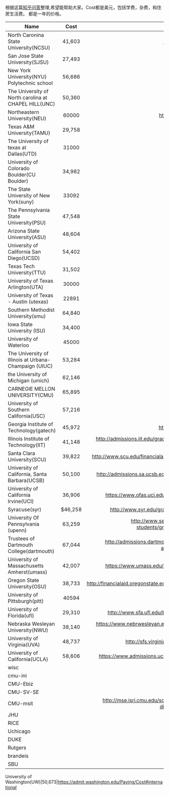 根据这篇[知乎问答]整理,希望能帮助大家。Cost都是美元，包括学费，杂费，和住房生活费。
都是一年的价格。

| Name        | Cost           | Link  |
| ------------- |:-------------:| -----:|  
North Caronina State University(NCSU)|41,603 |http://financialaid.ncsu.edu/
San Jose State University(SJSU)|27,493|http://www.sjsu.edu/
New York University(NYU) Polytechnic school|56,686|http://engineering.nyu.edu/
The University of North carolina at CHAPEL HILL(UNC)|50,360|http://www.unc.edu/
Northeastern University(NEU)|60000|http://www.northeastern.edu/
Texas A&M University(TAMU)|29,758|https://www.tamu.edu/
The University of texas at Dallas(UTD)|31000|http://www.utdallas.edu/
University of Colorado Boulder(CU Boulder)|34,982|http://bursar.colorado.edu/
The State University of New York(suny)|33092|https://www.suny.edu
The Pennsylvania State University(PSU)|47,548|http://admissions.psu.edu/
Arizona State University(ASU)|48,604|https://students.asu.edu
University of California San Diego(UCSD)|54,402|https://students.ucsd.edu/
Texas Tech University(TTU)|31,502|https://www.ttu.edu/
University of Texas Arlington(UTA)|30000|http://www.uta.edu/
University of Texas - Austin (utexas)|22891|http://www.utexas.edu/
Southern Methodist University(smu)|64,840|https://www.smu.edu
Iowa State University (ISU)|34,400|http://www.iastate.edu/
University of Waterloo|45000|https://uwaterloo.ca
The University of Illinois at Urbana-Champaign (UIUC)|53,284|http://illinois.edu/
the University of Michigan (umich)|62,146|https://www.umich.edu/
CARNEGIE MELLON UNIVERSITY(CMU)|65,895|http://www.cmu.edu/
University of Southern California(USC)|57,216|http://www.usc.edu/
Georgia Institute of Technology(gatech)|45,972|http://www.finaid.gatech.edu/
Illinois Institute of Technology(IIT)|41,148|http://admissions.iit.edu/graduate/finances/tuition-and-fees
Santa Clara University(SCU)|39,822|http://www.scu.edu/financialaid/Cost-of-Attendance.cfm
University of California, Santa Barbara(UCSB)|50,100|http://admissions.sa.ucsb.edu/cost/cost-of-attendance|http://www.graddiv.ucsb.edu/departments/view/13/
University of California Irvine(UCI)|36,906|https://www.ofas.uci.edu/content/costs.aspx?nav=5
Syracuse(syr)|$46,258|http://www.syr.edu/gradschool/em/pdfs/costs.pdf
University Of Pennsylvania (upenn)|63,259|http://www.seas.upenn.edu/prospective-students/graduate/admissions/pay.php
Trustees of Dartmouth College(dartmouth)|67,044|http://admissions.dartmouth.edu/financial-aid/cost-attendance/cost-attendance
University of Massachusetts Amherst(umass)|42,007|https://www.umass.edu/umfa/undergraduates/costs
Oregon State University(OSU)|38,733|http://financialaid.oregonstate.edu/review_costofattendance
University of Pittsburgh(pitt)|40594|https://oafa.pitt.edu/costs/
University of Florida(ufl)|29,310|http://www.sfa.ufl.edu/basics/cost-of-attendance/
Nebraska Wesleyan University(NWU)|38,140|https://www.nebrwesleyan.edu/business-office/tuition-and-fees
University of Virginia(UVA)|48,737|http://sfs.virginia.edu/cost/14-15#GRAD12
University of California(UCLA)|58,606|https://www.admissions.ucla.edu/prospect/budget.htm
wisc||
cmu-ini||
CMU-Ebiz||
CMU-SV-SE||
CMU-msit||http://mse.isri.cmu.edu/software-engineering/web4-distance/MSIT-SE/index.html
JHU||
RICE||
Uchicago||
DUKE||
Rutgers||
brandeis||
SBU||

University of Washington(UW)|50,673|https://admit.washington.edu/Paying/Cost#international

[知乎问答]: http://www.zhihu.com/question/30393578/answer/48441833
